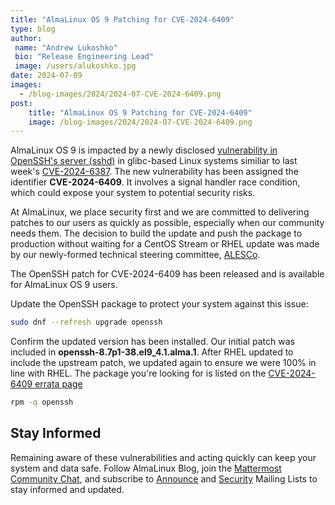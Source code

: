 ```yaml
---
title: "AlmaLinux OS 9 Patching for CVE-2024-6409"
type: blog
author: 
 name: "Andrew Lukoshko"
 bio: "Release Engineering Lead"
 image: /users/alukoshko.jpg
date: 2024-07-09
images:
  - /blog-images/2024/2024-07-CVE-2024-6409.png
post: 
    title: "AlmaLinux OS 9 Patching for CVE-2024-6409"
    image: /blog-images/2024/2024-07-CVE-2024-6409.png
---
```


AlmaLinux OS 9 is impacted by a newly disclosed [vulnerability in OpenSSH's server (sshd)](https://www.openwall.com/lists/oss-security/2024/07/08/2) in glibc-based Linux systems similiar to last week's [CVE-2024-6387](https://almalinux.org/blog/2024-07-01-almalinux-9-cve-2024-6387/). The new vulnerability has been assigned the identifier **CVE-2024-6409**. It involves a signal handler race condition, which could expose your system to potential security risks. 

At AlmaLinux, we place security first and we are committed to delivering patches to our users as quickly as possible, especially when our community needs them. The decision to build the update and push the package to production without waiting for a CentOS Stream or RHEL update was made by our newly-formed technical steering committee, [ALESCo](https://almalinux.org/blog/2024-05-21-introducing-alesco/). 

The OpenSSH patch for CVE-2024-6409 has been released and is available for AlmaLinux OS 9 users. 

Update the OpenSSH package to protect your system against this issue:

```bash
sudo dnf --refresh upgrade openssh
```

Confirm the updated version has been installed. Our initial patch was included in **openssh-8.7p1-38.el9_4.1.alma.1**. After RHEL updated to include the upstream patch, we updated again to ensure we were 100% in line with RHEL. The package you're looking for is listed on the [CVE-2024-6409 errata page](https://errata.almalinux.org/9/ALSA-2024-4457.html)

```bash
rpm -q openssh
```

## Stay Informed

Remaining aware of these vulnerabilities and acting quickly can keep your system and data safe. Follow AlmaLinux Blog, join the [Mattermost Community Chat](https://chat.almalinux.org/), and subscribe to [Announce](https://lists.almalinux.org/mailman3/lists/announce.lists.almalinux.org/) and [Security](https://lists.almalinux.org/mailman3/lists/security.lists.almalinux.org/) Mailing Lists to stay informed and updated.